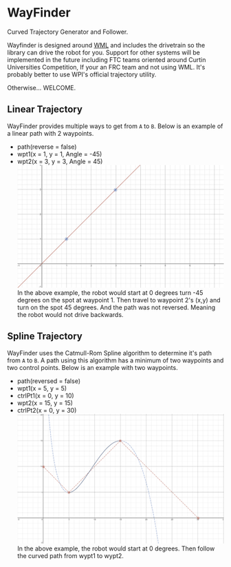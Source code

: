 # WayFinder
Curved Trajectory Generator and Follower.

Wayfinder is designed around [WML](https://github.com/wml-frc) and includes the drivetrain so the library can drive the robot for you. Support for other systems will be implemented in the future including FTC teams oriented around Curtin Universities Competition, If your an FRC team and not using WML. It's probably better to use WPI's official trajectory utility.

Otherwise... WELCOME.

## Linear Trajectory
WayFinder provides multiple ways to get from `A` to `B`. Below is an example of a linear path with 2 waypoints. 

- path(reverse = false)
- wpt1(x = 1, y = 1, Angle = -45)
- wpt2(x = 3, y = 3, Angle = 45)
![](img/linear.png)
In the above example, the robot would start at 0 degrees turn -45 degrees on the spot at waypoint 1. Then travel to waypoint 2's (x,y) and turn on the spot 45 degrees. And the path was not reversed. Meaning the robot would not drive backwards.

## Spline Trajectory
WayFinder uses the Catmull-Rom Spline algorithm to determine it's path from `A` to `B`. A path using this algorithm has a minimum of two waypoints and two control points. Below is an example with two waypoints.

- path(reversed = false)
- wpt1(x = 5, y = 5)
- ctrlPt1(x = 0, y = 10)
- wpt2(x = 15, y = 15)
- ctrlPt2(x = 0, y = 30)
![](img/spline.png)
In the above example, the robot would start at 0 degrees. Then follow the curved path from wypt1 to wypt2.